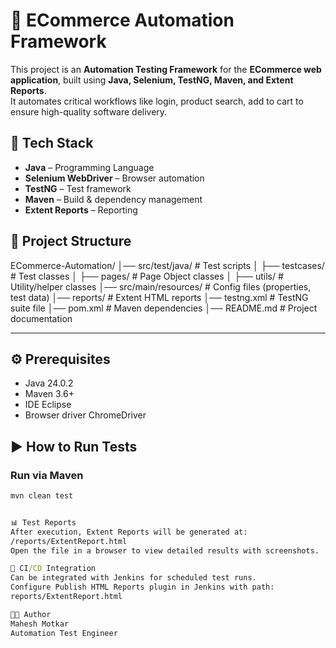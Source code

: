 # 🛒 ECommerce Automation Framework


This project is an **Automation Testing Framework** for the **ECommerce web application**, built using **Java, Selenium, TestNG, Maven, and Extent Reports**.  
It automates critical workflows like login, product search, add to cart to ensure high-quality software delivery.


## 🚀 Tech Stack
- **Java** – Programming Language  
- **Selenium WebDriver** – Browser automation  
- **TestNG** – Test framework  
- **Maven** – Build & dependency management  
- **Extent Reports** – Reporting  


## 📂 Project Structure
ECommerce-Automation/
│── src/test/java/ # Test scripts
│ ├── testcases/ # Test classes
│ ├── pages/ # Page Object classes
│ ├── utils/ # Utility/helper classes
│── src/main/resources/ # Config files (properties, test data)
│── reports/ # Extent HTML reports
│── testng.xml # TestNG suite file
│── pom.xml # Maven dependencies
│── README.md # Project documentation


---

## ⚙️ Prerequisites
- Java 24.0.2 
- Maven 3.6+  
- IDE Eclipse 
- Browser driver ChromeDriver  


## ▶️ How to Run Tests
### Run via Maven
```cmd
mvn clean test


📊 Test Reports
After execution, Extent Reports will be generated at:
/reports/ExtentReport.html
Open the file in a browser to view detailed results with screenshots.

🔄 CI/CD Integration
Can be integrated with Jenkins for scheduled test runs.
Configure Publish HTML Reports plugin in Jenkins with path:
reports/ExtentReport.html

🧑‍💻 Author
Mahesh Motkar
Automation Test Engineer



